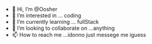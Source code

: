 - 👋 Hi, I’m @Oosher
- 👀 I’m interested in ... coding
- 🌱 I’m currently learning ... fullStack
- 💞️ I’m looking to collaborate on ...anything
- 📫 How to reach me ...idonno just messege me iguess

<!---
Oosher/Oosher is a ✨ special ✨ repository because its `README.md` (this file) appears on your GitHub profile.
You can click the Preview link to take a look at your changes.
--->
